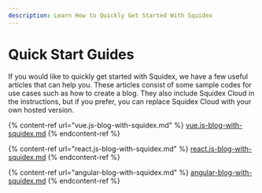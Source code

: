 ```yaml
---
description: Learn How to Quickly Get Started With Squidex
---
```


# Quick Start Guides

If you would like to quickly get started with Squidex, we have a few useful articles that can help you. These articles consist of some sample codes for use cases such as how to create a blog.  They also include  Squidex Cloud in the instructions, but if you prefer, you can replace Squidex Cloud with your own hosted version.

{% content-ref url="vue.js-blog-with-squidex.md" %}
[vue.js-blog-with-squidex.md](vue.js-blog-with-squidex.md)
{% endcontent-ref %}

{% content-ref url="react.js-blog-with-squidex.md" %}
[react.js-blog-with-squidex.md](react.js-blog-with-squidex.md)
{% endcontent-ref %}

{% content-ref url="angular-blog-with-squidex.md" %}
[angular-blog-with-squidex.md](angular-blog-with-squidex.md)
{% endcontent-ref %}
